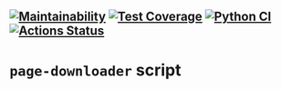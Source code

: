 [![Maintainability](https://api.codeclimate.com/v1/badges/5fe3e24fd57b9b508963/maintainability)](https://codeclimate.com/github/shitcoding/python-project-lvl3/maintainability)
[![Test Coverage](https://api.codeclimate.com/v1/badges/5fe3e24fd57b9b508963/test_coverage)](https://codeclimate.com/github/shitcoding/python-project-lvl3/test_coverage)
[![Python CI](https://github.com/shitcoding/python-project-lvl3/actions/workflows/pyci.yml/badge.svg)](https://github.com/shitcoding/python-project-lvl3/actions/workflows/pyci.yml)
[![Actions Status](https://github.com/shitcoding/python-project-lvl3/workflows/hexlet-check/badge.svg)](https://github.com/shitcoding/python-project-lvl3/actions)
---
# `page-downloader` script


